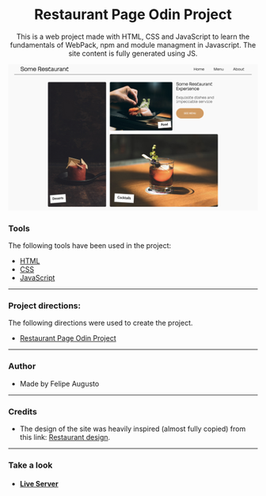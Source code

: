 <h1 align="center">Restaurant Page Odin Project</h1>

<p align="center">This is a web project made with HTML, CSS and JavaScript to learn the fundamentals of WebPack, npm and module managment in Javascript. The site content is fully generated using JS.</p>

<img src="./src/img/site.png"></img>

### Tools

The following tools have been used in the project:

- [HTML](https://html.com/)
- [CSS](https://developer.mozilla.org/pt-BR/docs/Web/CSS)
- [JavaScript](https://ecma-international.org/publications-and-standards/standards/ecma-262/)

---

### Project directions:

The following directions were used to create the project.

- [Restaurant Page Odin Project](https://www.theodinproject.com/lessons/node-path-javascript-restaurant-page)

---

### Author

- Made by Felipe Augusto

---

### Credits

- The design of the site was heavily inspired (almost fully copied) from this link: [Restaurant design](https://dribbble.com/shots/22554694-Restaurant-Website-Concept).

---

### Take a look

- #### [Live Server](https://felipeabg.github.io/admin-dashboard/)
